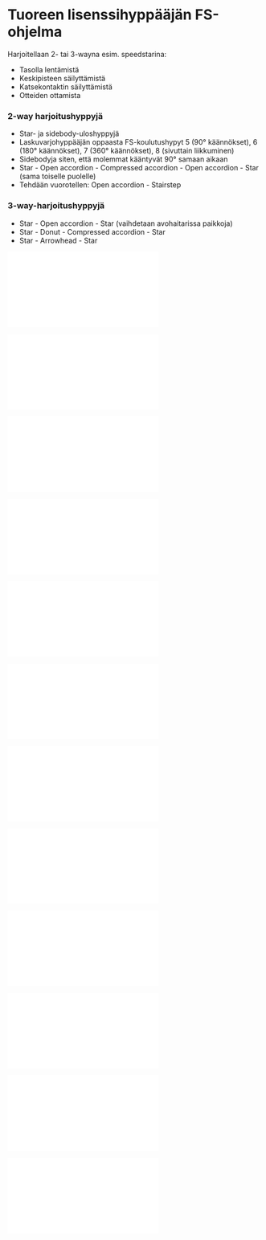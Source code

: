  Tuoreen lisenssihyppääjän FS-ohjelma  
======================================

Harjoitellaan 2- tai 3-wayna esim. speedstarina:
- Tasolla lentämistä
- Keskipisteen säilyttämistä
- Katsekontaktin säilyttämistä
- Otteiden ottamista

###  2-way harjoitushyppyjä  
- Star- ja sidebody-uloshyppyjä
- Laskuvarjohyppääjän oppaasta FS-koulutushypyt 5 (90° käännökset), 6
    (180° käännökset), 7 (360° käännökset), 8 (sivuttain liikkuminen)
- Sidebodyja siten, että molemmat kääntyvät 90° samaan aikaan
- Star - Open accordion - Compressed accordion - Open accordion - Star
    (sama toiselle puolelle)
- Tehdään vuorotellen: Open accordion - Stairstep

###  3-way-harjoitushyppyjä  
- Star - Open accordion - Star (vaihdetaan avohaitarissa paikkoja)
- Star - Donut - Compressed accordion - Star
- Star - Arrowhead - Star

![image](/kuvat/2-way-star.pdf)

![image](/kuvat/2-way-open-accordion.pdf)

![image](/kuvat/2-way-accordion.pdf)

![image](/kuvat/Sidebody.pdf)

![image](/kuvat/Caterpillar.pdf)

![image](/kuvat/2-way-stairstep.pdf)

![image](/kuvat/3-way-star.pdf)

![image](/kuvat/3-way-sidebody.pdf)

![image](/kuvat/3-way-open-accordion.pdf)

![image](/kuvat/3-way-accordion.pdf)

![image](/kuvat/3-way-donut.pdf)

![image](/kuvat/3-way-arrowhead.pdf)
